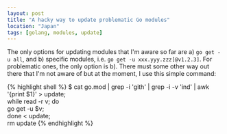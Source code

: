 ```yaml
---
layout: post
title: "A hacky way to update problematic Go modules"
location: "Japan"
tags: [golang, modules, update]
---
```


The only options for updating modules that I'm aware so far are a) `go get -u all`, and b) specific modules, i.e. `go get -u xxx.yyy.zzz[@v1.2.3]`. For problematic ones, the only option is b). There must some other way out there that I'm not aware of but at the moment, I use this simple command:

{% highlight shell %}
$ cat go.mod | grep -i 'gith' | grep -i -v 'ind' | awk '{print $1}' > update; \
  while read -r v; do \
    go get -u $v; \
  done < update; \
  rm update
{% endhighlight %}
